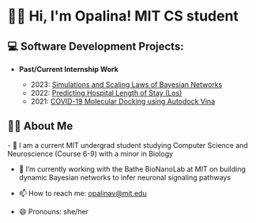 <h1> 🙋‍♀️ Hi, I'm Opalina! MIT CS student

<h2> 💻 Software Development Projects:</h2>

- <b>Past/Current Internship Work</b>
 
  - 2023: [Simulations and Scaling Laws of Bayesian Networks](https://github.com/opalinav/Dynamic-Bayesian-Networks)
  - 2022: [Predicting Hospital Length of Stay (Los)](https://github.com/opalinav/LoS-predictive-model)
  - 2021: [COVID-19 Molecular Docking using Autodock Vina](https://github.com/opalinav/COVID-19_Molecular-Docking)
 

<h2> 👩‍💻 About Me</h2>
- 🌱 I am a current MIT undergrad student studying Computer Science and Neuroscience (Course 6-9) with a minor in Biology

- 🔭 I’m currently working with the Bathe BioNanoLab at MIT on building dynamic Bayesian networks to infer neuronal signaling pathways
  
- 📫 How to reach me: opalinav@mit.edu
  
- 😄 Pronouns: she/her




